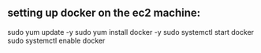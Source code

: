 ## setting up docker on the ec2 machine:
  sudo yum update -y
  sudo yum install docker -y
  sudo systemctl start docker
  sudo systemctl enable docker
